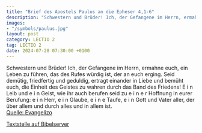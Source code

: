```yaml
---
title: "Brief des Apostels Paulus an die Epheser 4,1-6"
description: "Schwestern und Brüder! Ich, der Gefangene im Herrn, ermahne euch, ein Leben zu führen, das des Rufes würdig ist, der an euch erging. Seid demütig, friedfertig und geduldig, ertragt einander in Liebe und bemüht euch, die Einheit des Geistes zu wahren durch das Band des Friedens! E...."
images:
- "/symbols/paulus.jpg"
layout: post
category: LECTIO 2
tag: LECTIO 2
date: 2024-07-28 07:30:00 +0100
---
```

Schwestern und Brüder! Ich, der Gefangene im Herrn, ermahne euch, ein Leben zu führen, das des Rufes würdig ist, der an euch erging.
Seid demütig, friedfertig und geduldig, ertragt einander in Liebe
und bemüht euch, die Einheit des Geistes zu wahren durch das Band des Friedens!
E i n Leib und e i n Geist, wie ihr auch berufen seid zu e i n e r Hoffnung in eurer Berufung:
e i n Herr, e i n Glaube, e i n e Taufe,
e i n Gott und Vater aller, der über allem und durch alles und in allem ist.<!--more--><br>
[Quelle: Evangelizo](https://evangeliumtagfuertag.org/DE/gospel)

[Textstelle auf Bibelserver](https://www.bibleserver.com/EU/Epheser4,1-6)
